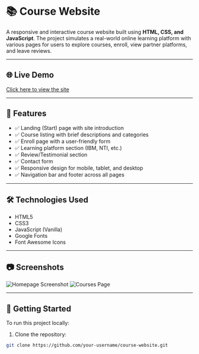 # 📚 Course Website

A responsive and interactive course website built using **HTML, CSS, and JavaScript**. The project simulates a real-world online learning platform with various pages for users to explore courses, enroll, view partner platforms, and leave reviews.

---

## 🌐 Live Demo
[Click here to view the site](#) <!-- Replace with your GitHub Pages or Netlify link -->

---

## 📌 Features

- ✅ Landing (Start) page with site introduction
- ✅ Course listing with brief descriptions and categories
- ✅ Enroll page with a user-friendly form
- ✅ Learning platform section (IBM, NTI, etc.)
- ✅ Review/Testimonial section
- ✅ Contact form
- ✅ Responsive design for mobile, tablet, and desktop
- ✅ Navigation bar and footer across all pages

---

## 🛠️ Technologies Used

- HTML5
- CSS3
- JavaScript (Vanilla)
- Google Fonts
- Font Awesome Icons

---

## 📷 Screenshots

<!-- You can add screenshots here -->
![Homepage Screenshot](screenshots/homepage.png)
![Courses Page](screenshots/courses.png)

---

## 🚀 Getting Started

To run this project locally:

1. Clone the repository:
```bash
git clone https://github.com/your-username/course-website.git
